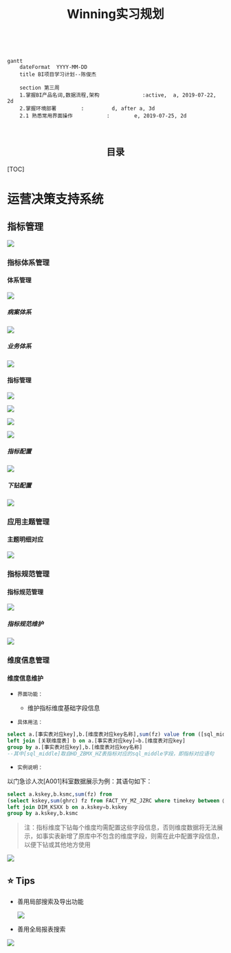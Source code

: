 <h1 align="center">Winning实习规划</h1>

</br>

</br>

</br>



```mermaid
gantt
    dateFormat  YYYY-MM-DD
    title BI项目学习计划--陈俊杰

    section 第三周
    1.掌握BI产品名词,数据流程,架构              :active,  a, 2019-07-22, 2d
    2.掌握环境部署        :         d, after a, 3d
    2.1 熟悉常用界面操作           :        e, 2019-07-25, 2d

```

<!--3.掌握界面数据流程          : b, 2019-07-29,1d
​    3.1 界面显示问题的排错及定位 :f, after b,3d-->

</br>

<h2 align="center">目录</h2>

[TOC]



# 运营决策支持系统

## 指标管理

![](img\19_07_24\QQ图片20190724165530.png)

### 指标体系管理


#### 体系管理

![](img\19_07_24\QQ图片20190724165726.png)

##### 病案体系

![](img\19_07_24\QQ图片20190724170025.png)

##### 业务体系

![](img\19_07_24\QQ图片20190724170046.png)

#### 指标管理

![](img\19_07_24\QQ图片20190724163408.png)

![](img\19_07_24\QQ图片20190724163439.png)

![](img\19_07_24\QQ图片20190724163504.png)

![](img\19_07_24\QQ图片20190724164900.png)

##### 指标配置

![](img\19_07_24\QQ图片20190724170445.png)

##### 下钻配置

![](img\19_07_24\QQ图片20190724163649.png)

### 应用主题管理



#### 主题明细对应

![](img\19_07_24\QQ图片20190724170647.png)

### 指标规范管理

#### 指标规范管理

![](img\19_07_24\QQ图片20190724170734.png)

##### 指标规范维护

![](img\19_07_24\QQ图片20190724170756.png)

### 维度信息管理

#### 维度信息维护

- `界面功能：`
  - 维护指标维度基础字段信息

- `具体用法：`

```sql
select a.[事实表对应key],b.[维度表对应key名称],sum(fz) value from ([sql_middle]) a 
left join [关联维度表] b on a.[事实表对应key]=b.[维度表对应key]
group by a.[事实表对应key],b.[维度表对应key名称]
--其中[sql_middle]取自HD_ZBMX_HZ表指标对应的sql_middle字段，即指标对应语句
```

- `实例说明：`

以门急诊人次[A001]科室数据展示为例：其语句如下：

```sql
select a.kskey,b.ksmc,sum(fz) from 
(select kskey,sum(ghrc) fz from FACT_YY_MZ_JZRC where timekey between @kssj and @jssj and yykey in (@yykey) group by kskey) a 
left join DIM_KSXX b on a.kskey=b.kskey 
group by a.kskey,b.ksmc
```

> 注：指标维度下钻每个维度均需配置这些字段信息，否则维度数据将无法展示，如事实表新增了原库中不包含的维度字段，则需在此中配置字段信息，以便下钻或其他地方使用

![](img\19_07_24\QQ图片20190724170837.png)



## :star: Tips

- 善用局部搜索及导出功能

  ![](img\19_07_24\QQ图片20190724172117.png)

- 善用全局报表搜索

![](img\19_07_24\search_zb.png)